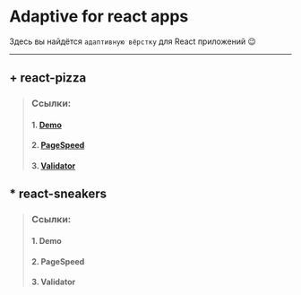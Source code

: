 # Adaptive for react apps
Здесь вы найдётся `адаптивную вёрстку` для React приложений &#128521;
***

## + react-pizza
> ### Ссылки:
> #### 1. [Demo](https://tmp-react-pizza.netlify.app 'Demo App')
> #### 2. [PageSpeed](https://pagespeed.web.dev/report?url=https%3A%2F%2Ftmp-react-pizza.netlify.app 'Page Speed')
> #### 3. [Validator](https://validator.w3.org/nu/?doc=http%3A%2F%2Ftmp-react-pizza.netlify.app%2F 'Validator W3')
## * react-sneakers
> ### Ссылки:
> #### 1. Demo
> #### 2. PageSpeed
> #### 3. Validator